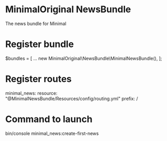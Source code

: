 MinimalOriginal NewsBundle
========

The news bundle for Minimal

Register bundle
========
$bundles = [
    ...
    new MinimalOriginal\NewsBundle\MinimalNewsBundle(),
];

Register routes
========
minimal_news:
    resource: "@MinimalNewsBundle/Resources/config/routing.yml"
    prefix:   /

Command to launch
========
bin/console minimal_news:create-first-news
